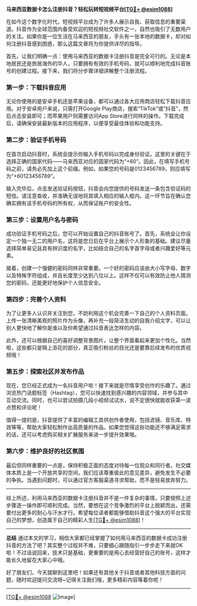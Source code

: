 **马来西亚数据卡怎么注册抖音？轻松玩转短视频平台[[TG💪+ @esim1088](https://t.me/s/esim1088)]**

在如今这个数字化时代，短视频平台成为了许多人展示自我、获取信息的重要渠道。抖音作为全球范围内备受欢迎的短视频社交软件之一，自然也吸引了无数用户的关注。如果你是一位生活在马来西亚的朋友，手头有一张本地的数据卡，却对如何注册抖音感到困惑，那么这篇文章将为你提供详尽的指导。

首先，让我们明确一点：使用马来西亚的数据卡注册抖音是完全可行的。无论是本地居民还是旅居海外的华人，只要拥有有效的手机号码，就可以顺利地完成抖音账号的创建过程。接下来，我们将分步骤详细讲解整个注册流程。

### **第一步：下载抖音应用**
无论你使用的是安卓手机还是苹果设备，都可以通过各大应用商店轻松下载抖音应用。对于安卓用户来说，只需打开Google Play商店，搜索“TikTok”或“抖音”，然后点击安装即可；而苹果用户则需要访问App Store进行同样的操作。下载完成后，请确保安装最新版本的应用程序，以便享受最佳体验和功能支持。

### **第二步：验证手机号码**
在首次启动抖音时，系统会提示你输入手机号码以完成身份验证。这里的关键在于选择正确的国家代码——马来西亚对应的国家代码为“+60”。因此，在填写手机号码之前，请务必先加上这个前缀。例如，如果您的号码是0123456789，则应填写为“+60123456789”。

输入完毕后，点击发送验证码按钮，抖音会向您提供的号码发送一条包含验证码的短信。请注意查收，并准确无误地将其填入相应的输入框内。这一环节旨在确认您确实拥有该手机号码的所有权，从而保证账户的安全性。

### **第三步：设置用户名与密码**
成功验证手机号码之后，您可以开始设置自己的抖音账号了。首先，系统会让你设定一个独一无二的用户名，这将是您日后在平台上展示个人形象的基础。建议尽量选择简单易记且具有辨识度的名字，比如结合自己的名字首字母或者兴趣爱好等元素。

接着，创建一个强健的密码同样非常重要。一个好的密码应该由大小写字母、数字以及特殊字符组成，并且长度至少达到八位以上。这样不仅可以有效防止他人猜测您的密码，还能更好地保护个人信息安全。

### **第四步：完善个人资料**
为了让更多人认识并关注到您，不妨利用这个机会完善一下自己的个人资料页面。上传一张清晰美观的照片作为头像，再补充一段简洁生动的自我介绍文字，可以让别人更快地了解你是谁以及你希望通过抖音表达怎样的内容。

此外，还可以根据自己的喜好调整背景图片，让整个界面看起来更加个性化。当然啦，这些都只是锦上添花的部分，真正吸引粉丝的目光还是要靠后续发布的优质视频哦！

### **第五步：探索社区并发布作品**
现在，您已经正式成为一名抖音用户啦！接下来就是尽情享受创作的乐趣了。通过浏览热门话题标签（Hashtag），您可以快速找到感兴趣的内容领域，并参与其中互动交流。同时，也可以尝试拍摄几段小视频试试水，说不定很快就能收获第一波点赞和评论呢！

值得一提的是，抖音提供了丰富的编辑工具供创作者使用，包括滤镜、音乐库、特效等等，帮助大家轻松制作出高质量的作品。如果您觉得这些功能还不够满足需求的话，还可以考虑购买相关扩展服务来进一步提升效果哦。

### **第六步：维护良好的社区氛围**
最后但同样重要的一点是，保持积极正面的态度对待每一位观众和同行者。社交媒体本质上是一个开放共享的空间，我们应该尊重彼此的意见差异，避免发生不必要的争执。当遇到问题时，可以通过官方客服渠道寻求帮助，而不是轻易放弃努力。

---

综上所述，利用马来西亚的数据卡注册抖音并不是一件复杂的事情，只要按照上述步骤逐一操作即可顺利完成。当然，要想在这个竞争激烈的平台上脱颖而出，还需要付出更多的耐心与汗水才行。希望每位读者都能够借助抖音这个强大的平台实现自己的梦想，创造属于自己的精彩人生[[TG💪+ @esim1088](https://t.me/s/esim1088)]！

---

**总结**
通过本文的学习，相信大家都已经掌握了如何用马来西亚的数据卡成功注册抖音的方法了吧？其实整个过程并不难，只要细心跟随指引一步步走下来就OK啦！不过话说回来，技术只是基础，更重要的是用心去经营好自己的账号，这样才能长久地留在大家心中哦。

好了朋友们，今天就聊到这里吧！如果还有其他关于抖音或者其他科技方面的问题，随时欢迎提问交流呀~记得关注我们哦，更多精彩内容等着你呢！

---

[[TG💪+ @esim1088](https://t.me/s/esim1088) ![Image](https://i.postimg.cc/4NQfJmqS/Snipaste-2025-05-13-00-14-12.png)]